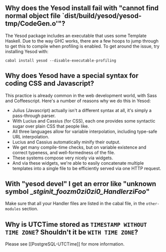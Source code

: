 ## Why does the Yesod install fail with "cannot find normal object file `dist/build/yesod/yesod-tmp/CodeGen.o'"?

The Yesod package includes an executable that uses some Template Haskell. Due to the way GHC works, there are a few hoops to jump through to get this to compile when profiling is enabled. To get around the issue, try installing Yesod with:

    cabal install yesod --disable-executable-profiling

## Why does Yesod have a special syntax for coding CSS and Javascript?

This practice is already common in the web development world, with Sass and Coffeescript. Here's a number of reasons why we do this in Yesod:


* Julius (Javascript) actually isn't a different syntax at all, it's
simply a pass-through parser.
* With Lucius and Cassius (for CSS), each one provides some syntactic
sugar over plain CSS that people like.
* All three languages allow for variable interpolation, including
type-safe URL interpolation.
* Lucius and Cassius automatically minify their output.
* We get many compile-time checks, but on variable existence and
correct typeness, and well-formedness of the file.
* These systems compose very nicely via widgets.
* And via these widgets, we're able to easily concatenate multiple
templates into a single file to be efficiently served via one HTTP
request.

## With "yesod devel" I get an error like "unknown symbol __stginit_foozm0zi0zi0_HandlerziFoo_"

Make sure that all your Handler files are listed in the cabal file, in the `other-modules` section.

## Why is UTCTime stored as `TIMESTAMP WITHOUT TIME ZONE`? Shouldn't it be `WITH TIME ZONE`?

Please see [[PostgreSQL-UTCTime]] for more information.